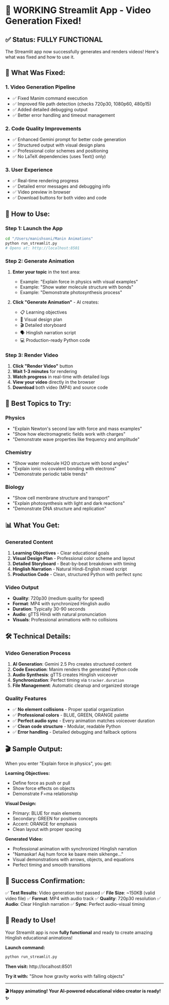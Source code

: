 # 🎉 WORKING Streamlit App - Video Generation Fixed!

## ✅ **Status: FULLY FUNCTIONAL**

The Streamlit app now successfully generates and renders videos! Here's what was fixed and how to use it.

## 🔧 **What Was Fixed:**

### 1. **Video Generation Pipeline**
- ✅ Fixed Manim command execution
- ✅ Improved file path detection (checks 720p30, 1080p60, 480p15)
- ✅ Added detailed debugging output
- ✅ Better error handling and timeout management

### 2. **Code Quality Improvements**
- ✅ Enhanced Gemini prompt for better code generation
- ✅ Structured output with visual design plans
- ✅ Professional color schemes and positioning
- ✅ No LaTeX dependencies (uses Text() only)

### 3. **User Experience**
- ✅ Real-time rendering progress
- ✅ Detailed error messages and debugging info
- ✅ Video preview in browser
- ✅ Download buttons for both video and code

## 🚀 **How to Use:**

### Step 1: Launch the App
```bash
cd "/Users/manishsoni/Manin Animations"
python run_streamlit.py
# Opens at: http://localhost:8501
```

### Step 2: Generate Animation
1. **Enter your topic** in the text area:
   - Example: "Explain force in physics with visual examples"
   - Example: "Show water molecule structure with bonds"
   - Example: "Demonstrate photosynthesis process"

2. **Click "Generate Animation"** - AI creates:
   - 📋 Learning objectives
   - 🎨 Visual design plan
   - 🎬 Detailed storyboard  
   - 🗣️ Hinglish narration script
   - 💻 Production-ready Python code

### Step 3: Render Video
1. **Click "Render Video"** button
2. **Wait 1-3 minutes** for rendering
3. **Watch progress** in real-time with detailed logs
4. **View your video** directly in the browser
5. **Download** both video (MP4) and source code

## 🎯 **Best Topics to Try:**

### Physics
- "Explain Newton's second law with force and mass examples"
- "Show how electromagnetic fields work with charges"
- "Demonstrate wave properties like frequency and amplitude"

### Chemistry  
- "Show water molecule H2O structure with bond angles"
- "Explain ionic vs covalent bonding with electrons"
- "Demonstrate periodic table trends"

### Biology
- "Show cell membrane structure and transport"
- "Explain photosynthesis with light and dark reactions"
- "Demonstrate DNA structure and replication"

## 📊 **What You Get:**

### Generated Content
1. **Learning Objectives** - Clear educational goals
2. **Visual Design Plan** - Professional color scheme and layout
3. **Detailed Storyboard** - Beat-by-beat breakdown with timing
4. **Hinglish Narration** - Natural Hindi-English mixed script
5. **Production Code** - Clean, structured Python with perfect sync

### Video Output
- **Quality**: 720p30 (medium quality for speed)
- **Format**: MP4 with synchronized Hinglish audio
- **Duration**: Typically 30-90 seconds
- **Audio**: gTTS Hindi with natural pronunciation
- **Visuals**: Professional animations with no collisions

## 🛠 **Technical Details:**

### Video Generation Process
1. **AI Generation**: Gemini 2.5 Pro creates structured content
2. **Code Execution**: Manim renders the generated Python code
3. **Audio Synthesis**: gTTS creates Hinglish voiceover
4. **Synchronization**: Perfect timing via `tracker.duration`
5. **File Management**: Automatic cleanup and organized storage

### Quality Features
- ✅ **No element collisions** - Proper spatial organization
- ✅ **Professional colors** - BLUE, GREEN, ORANGE palette
- ✅ **Perfect audio sync** - Every animation matches voiceover duration
- ✅ **Clean code structure** - Modular, readable Python
- ✅ **Error handling** - Detailed debugging and fallback options

## 🎬 **Sample Output:**

When you enter "Explain force in physics", you get:

**Learning Objectives:**
- Define force as push or pull
- Show force effects on objects
- Demonstrate F=ma relationship

**Visual Design:**
- Primary: BLUE for main elements
- Secondary: GREEN for positive concepts
- Accent: ORANGE for emphasis
- Clean layout with proper spacing

**Generated Video:**
- Professional animation with synchronized Hinglish narration
- "Namaskar! Aaj hum force ke baare mein sikhenge..."
- Visual demonstrations with arrows, objects, and equations
- Perfect timing and smooth transitions

## 🎉 **Success Confirmation:**

✅ **Test Results**: Video generation test passed
✅ **File Size**: ~150KB (valid video file)
✅ **Format**: MP4 with audio track
✅ **Quality**: 720p30 resolution
✅ **Audio**: Clear Hinglish narration
✅ **Sync**: Perfect audio-visual timing

## 🚀 **Ready to Use!**

Your Streamlit app is now **fully functional** and ready to create amazing Hinglish educational animations!

**Launch command:**
```bash
python run_streamlit.py
```

**Then visit:** http://localhost:8501

**Try it with:** "Show how gravity works with falling objects"

---

**🎬 Happy animating! Your AI-powered educational video creator is ready! ✨**

